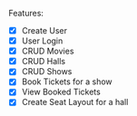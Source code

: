 Features:

- [x] Create User
- [x] User Login
- [x] CRUD Movies
- [x] CRUD Halls
- [x] CRUD Shows
- [x] Book Tickets for a show
- [x] View Booked Tickets
- [x] Create Seat Layout for a hall
